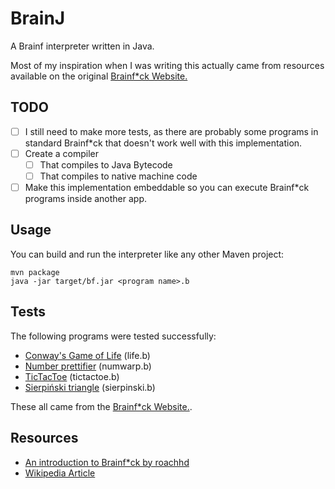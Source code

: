 # BrainJ

A Brainf interpreter written in Java.

Most of my inspiration when I was writing this actually came from resources available on the original [Brainf*ck Website.](https://brainfuck.org/)

## TODO

- [ ] I still need to make more tests, as there are probably some programs in standard Brainf*ck that doesn't work well with this implementation.
- [ ] Create a compiler
  - [ ] That compiles to Java Bytecode
  - [ ] That compiles to native machine code
- [ ] Make this implementation embeddable so you can execute Brainf*ck programs inside another app.

## Usage

You can build and run the interpreter like any other Maven project:

```
mvn package
java -jar target/bf.jar <program name>.b
```

## Tests

The following programs were tested successfully:

- [Conway's Game of Life](https://brainfuck.org/life.b) (life.b)
- [Number prettifier](https://brainfuck.org/numwarp.png) (numwarp.b)
- [TicTacToe](https://brainfuck.org/tictactoe.b) (tictactoe.b)
- [Sierpiński triangle](https://brainfuck.org/sierpinski.b) (sierpinski.b)

These all came from the [Brainf*ck Website.](https://brainfuck.org/).

## Resources

- [An introduction to Brainf*ck by roachhd](https://gist.github.com/roachhd/dce54bec8ba55fb17d3a)
- [Wikipedia Article](https://en.wikipedia.org/wiki/Brainfuck)

